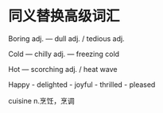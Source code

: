 # 同义替换高级词汇


Boring adj.  — dull adj. / tedious adj.

Cold — chilly adj. — freezing cold 

Hot —  scorching adj.  / heat wave

Happy - delighted - joyful - thrilled - pleased

cuisine n.烹饪，烹调

